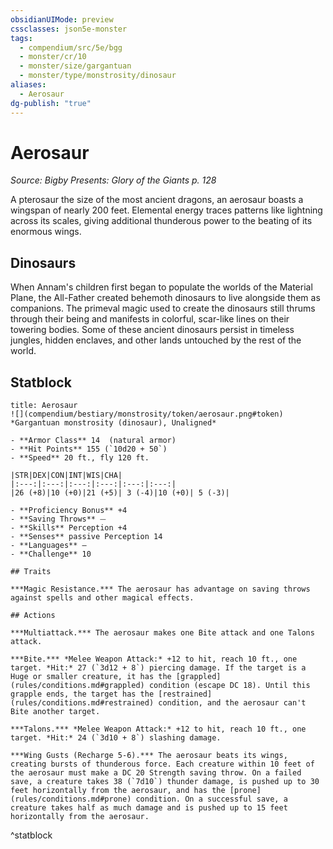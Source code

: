 ```yaml
---
obsidianUIMode: preview
cssclasses: json5e-monster
tags:
  - compendium/src/5e/bgg
  - monster/cr/10
  - monster/size/gargantuan
  - monster/type/monstrosity/dinosaur
aliases:
  - Aerosaur
dg-publish: "true"
---
```

# Aerosaur
*Source: Bigby Presents: Glory of the Giants p. 128*  

A pterosaur the size of the most ancient dragons, an aerosaur boasts a wingspan of nearly 200 feet. Elemental energy traces patterns like lightning across its scales, giving additional thunderous power to the beating of its enormous wings.

## Dinosaurs

When Annam's children first began to populate the worlds of the Material Plane, the All-Father created behemoth dinosaurs to live alongside them as companions. The primeval magic used to create the dinosaurs still thrums through their being and manifests in colorful, scar-like lines on their towering bodies. Some of these ancient dinosaurs persist in timeless jungles, hidden enclaves, and other lands untouched by the rest of the world.

## Statblock

```ad-statblock
title: Aerosaur
![](compendium/bestiary/monstrosity/token/aerosaur.png#token)
*Gargantuan monstrosity (dinosaur), Unaligned*

- **Armor Class** 14  (natural armor)
- **Hit Points** 155 (`10d20 + 50`)
- **Speed** 20 ft., fly 120 ft.

|STR|DEX|CON|INT|WIS|CHA|
|:---:|:---:|:---:|:---:|:---:|:---:|
|26 (+8)|10 (+0)|21 (+5)| 3 (-4)|10 (+0)| 5 (-3)|

- **Proficiency Bonus** +4
- **Saving Throws** ⏤
- **Skills** Perception +4
- **Senses** passive Perception 14
- **Languages** —
- **Challenge** 10

## Traits

***Magic Resistance.*** The aerosaur has advantage on saving throws against spells and other magical effects.

## Actions

***Multiattack.*** The aerosaur makes one Bite attack and one Talons attack.

***Bite.*** *Melee Weapon Attack:* +12 to hit, reach 10 ft., one target. *Hit:* 27 (`3d12 + 8`) piercing damage. If the target is a Huge or smaller creature, it has the [grappled](rules/conditions.md#grappled) condition (escape DC 18). Until this grapple ends, the target has the [restrained](rules/conditions.md#restrained) condition, and the aerosaur can't Bite another target.

***Talons.*** *Melee Weapon Attack:* +12 to hit, reach 10 ft., one target. *Hit:* 24 (`3d10 + 8`) slashing damage.

***Wing Gusts (Recharge 5-6).*** The aerosaur beats its wings, creating bursts of thunderous force. Each creature within 10 feet of the aerosaur must make a DC 20 Strength saving throw. On a failed save, a creature takes 38 (`7d10`) thunder damage, is pushed up to 30 feet horizontally from the aerosaur, and has the [prone](rules/conditions.md#prone) condition. On a successful save, a creature takes half as much damage and is pushed up to 15 feet horizontally from the aerosaur.
```
^statblock